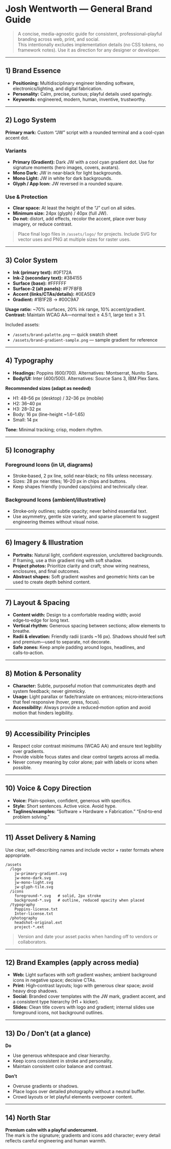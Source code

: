 # Josh Wentworth — General Brand Guide

> A concise, media-agnostic guide for consistent, professional–playful branding across web, print, and social.  
> This intentionally excludes implementation details (no CSS tokens, no framework notes). Use it as direction for any designer or developer.

---

## 1) Brand Essence
- **Positioning:** Multidisciplinary engineer blending software, electronics/lighting, and digital fabrication.
- **Personality:** Calm, precise, curious; playful details used sparingly.
- **Keywords:** engineered, modern, human, inventive, trustworthy.

---

## 2) Logo System
**Primary mark:** Custom “JW” script with a rounded terminal and a cool-cyan accent dot.

### Variants
- **Primary (Gradient):** Dark JW with a cool cyan gradient dot. Use for signature moments (hero images, covers, avatars).
- **Mono Dark:** JW in near‑black for light backgrounds.
- **Mono Light:** JW in white for dark backgrounds.
- **Glyph / App Icon:** JW reversed in a rounded square.

### Use & Protection
- **Clear space:** At least the height of the “J” curl on all sides.
- **Minimum size:** 24px (glyph) / 40px (full JW).
- **Do not:** distort, add effects, recolor the accent, place over busy imagery, or reduce contrast.

> Place final logo files in `/assets/logo/` for projects. Include SVG for vector uses and PNG at multiple sizes for raster uses.

---

## 3) Color System
- **Ink (primary text):** #0F172A  
- **Ink-2 (secondary text):** #384155  
- **Surface (base):** #FFFFFF  
- **Surface-2 (alt panels):** #F7F8FB  
- **Accent (links/CTAs/details):** #0EA5E9  
- **Gradient:** #1B1F2B → #00C9A7

**Usage ratio:** ~70% surfaces, 20% ink range, 10% accent/gradient.  
**Contrast:** Maintain WCAG AA—normal text ≥ 4.5:1, large text ≥ 3:1.

Included assets:
- `/assets/brand-palette.png` — quick swatch sheet
- `/assets/brand-gradient-sample.png` — sample gradient for reference

---

## 4) Typography
- **Headings:** Poppins (600/700). Alternatives: Montserrat, Nunito Sans.
- **Body/UI:** Inter (400/500). Alternatives: Source Sans 3, IBM Plex Sans.

**Recommended sizes (adapt as needed)**
- H1: 48–56 px (desktop) / 32–36 px (mobile)
- H2: 36–40 px
- H3: 28–32 px
- Body: 16 px (line-height ~1.6–1.65)
- Small: 14 px

**Tone:** Minimal tracking; crisp, modern rhythm.

---

## 5) Iconography
### Foreground Icons (in UI, diagrams)
- Stroke‑based, 2 px line, solid near‑black; no fills unless necessary.
- Sizes: 28 px near titles; 16–20 px in chips and buttons.
- Keep shapes friendly (rounded caps/joins) and technically clear.

### Background Icons (ambient/illustrative)
- Stroke‑only outlines; subtle opacity; never behind essential text.
- Use asymmetry, gentle size variety, and sparse placement to suggest engineering themes without visual noise.

---

## 6) Imagery & Illustration
- **Portraits:** Natural light, confident expression, uncluttered backgrounds. If framing, use a thin gradient ring with soft shadow.
- **Project photos:** Prioritize clarity and craft; show wiring neatness, enclosures, and final outcomes.
- **Abstract shapes:** Soft gradient washes and geometric hints can be used to create depth behind content.

---

## 7) Layout & Spacing
- **Content width:** Design to a comfortable reading width; avoid edge‑to‑edge for long text.
- **Vertical rhythm:** Generous spacing between sections; allow elements to breathe.
- **Radii & elevation:** Friendly radii (cards ~16 px). Shadows should feel soft and premium—used to separate, not decorate.
- **Safe zones:** Keep ample padding around logos, headlines, and calls‑to‑action.

---

## 8) Motion & Personality
- **Character:** Subtle, purposeful motion that communicates depth and system feedback; never gimmicky.
- **Usage:** Light parallax or fade/translate on entrances; micro‑interactions that feel responsive (hover, press, focus).
- **Accessibility:** Always provide a reduced‑motion option and avoid motion that hinders legibility.

---

## 9) Accessibility Principles
- Respect color contrast minimums (WCAG AA) and ensure text legibility over gradients.
- Provide visible focus states and clear control targets across all media.
- Never convey meaning by color alone; pair with labels or icons when possible.

---

## 10) Voice & Copy Direction
- **Voice:** Plain‑spoken, confident, generous with specifics.
- **Style:** Short sentences. Active voice. Avoid hype.
- **Taglines/examples:** “Software × Hardware × Fabrication.” “End‑to‑end problem solving.”

---

## 11) Asset Delivery & Naming
Use clear, self‑describing names and include vector + raster formats where appropriate.

```
/assets
  /logo
    jw-primary-gradient.svg
    jw-mono-dark.svg
    jw-mono-light.svg
    jw-glyph-tile.svg
  /icons
    foreground-*.svg   # solid, 2px stroke
    background-*.svg   # outline, reduced opacity when placed
  /typography
    Poppins-license.txt
    Inter-license.txt
  /photography
    headshot-original.ext
    project-*.ext
```

> Version and date your asset packs when handing off to vendors or collaborators.

---

## 12) Brand Examples (apply across media)
- **Web:** Light surfaces with soft gradient washes; ambient background icons in negative space; decisive CTAs.
- **Print:** High‑contrast layouts; logo with generous clear space; avoid heavy drop shadows.
- **Social:** Branded cover templates with the JW mark, gradient accent, and a consistent type hierarchy (H1 + kicker).
- **Slides:** Clean title covers with logo and gradient; internal slides use foreground icons, not background outlines.

---

## 13) Do / Don’t (at a glance)
**Do**
- Use generous whitespace and clear hierarchy.
- Keep icons consistent in stroke and personality.
- Maintain consistent color balance and contrast.

**Don’t**
- Overuse gradients or shadows.
- Place logos over detailed photography without a neutral buffer.
- Crowd layouts or let playful elements overpower content.

---

## 14) North Star
**Premium calm with a playful undercurrent.**  
The mark is the signature; gradients and icons add character; every detail reflects careful engineering and human warmth.
